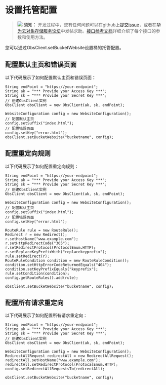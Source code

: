 # 设置托管配置<a name="obs_21_1603"></a>

>![](public_sys-resources/icon-notice.gif) **须知：** 
>开发过程中，您有任何问题可以在github上[提交issue](https://github.com/huaweicloud/huaweicloud-sdk-java-obs/issues)，或者在[华为云对象存储服务论坛](https://bbs.huaweicloud.com/forum/forum-620-1.html)中发帖求助。[接口参考文档](https://obssdk.obs.cn-north-1.myhuaweicloud.com/apidoc/cn/java/index.html)详细介绍了每个接口的参数和使用方法。

您可以通过ObsClient.setBucketWebsite设置桶的托管配置。

## 配置默认主页和错误页面<a name="section588794417493"></a>

以下代码展示了如何配置默认主页和错误页面：

```
String endPoint = "https://your-endpoint";
String ak = "*** Provide your Access Key ***";
String sk = "*** Provide your Secret Key ***";
// 创建ObsClient实例
ObsClient obsClient = new ObsClient(ak, sk, endPoint);

WebsiteConfiguration config = new WebsiteConfiguration();
// 配置默认主页
config.setSuffix("index.html");
// 配置错误页面
config.setKey("error.html");
obsClient.setBucketWebsite("bucketname", config);
```

## 配置重定向规则<a name="section5890244114917"></a>

以下代码展示了如何配置重定向规则：

```
String endPoint = "https://your-endpoint";
String ak = "*** Provide your Access Key ***";
String sk = "*** Provide your Secret Key ***";
// 创建ObsClient实例
ObsClient obsClient = new ObsClient(ak, sk, endPoint);

WebsiteConfiguration config = new WebsiteConfiguration();
// 配置默认主页
config.setSuffix("index.html");
// 配置错误页面
config.setKey("error.html");

RouteRule rule = new RouteRule();
Redirect r = new Redirect();
r.setHostName("www.example.com");
r.setHttpRedirectCode("305");
r.setRedirectProtocol(ProtocolEnum.HTTP);
r.setReplaceKeyPrefixWith("replacekeyprefix");
rule.setRedirect(r);
RouteRuleCondition condition = new RouteRuleCondition();
condition.setHttpErrorCodeReturnedEquals("404");
condition.setKeyPrefixEquals("keyprefix");
rule.setCondition(condition);
config.getRouteRules().add(rule);

obsClient.setBucketWebsite("bucketname", config);
```

## 配置所有请求重定向<a name="section13888144414494"></a>

以下代码展示了如何配置所有请求重定向：

```
String endPoint = "https://your-endpoint";
String ak = "*** Provide your Access Key ***";
String sk = "*** Provide your Secret Key ***";
// 创建ObsClient实例
ObsClient obsClient = new ObsClient(ak, sk, endPoint);

WebsiteConfiguration config = new WebsiteConfiguration();
RedirectAllRequest redirectAll = new RedirectAllRequest();
redirectAll.setHostName("www.example.com");
redirectAll.setRedirectProtocol(ProtocalEnum.HTTP);
config.setRedirectAllRequestsTo(redirectAll);

obsClient.setBucketWebsite("bucketname", config);
```

